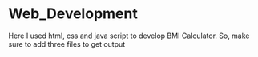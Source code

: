 # Web_Development

Here I used html, css and java script to develop BMI Calculator.
So, make sure to add three files to get output
